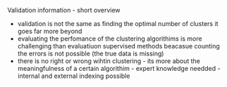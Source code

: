 Validation information - short overview 
- validation is not the same as finding the optimal number of clusters it goes far more beyond  
- evaluating the perfomance of the clustering algorithims is more challenging than evaluatiuon supervised methods
beacasue counting the errors is not possible (the true data is missing) 
- there is no right or wrong wihtin clustering - its more about the meaningfulness of a certain algorithim - expert knowledge needded 
-internal and external indexing possible 

